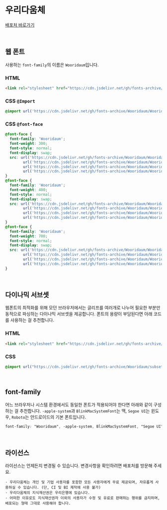 # 우리다움체

[배포처 바로가기](https://www.woorifg.com/kor/company/ci/font/contentsid/581/index.do)

&nbsp;

## 웹 폰트

사용하는 `font-family`의 이름은 `Wooridaum`입니다.

### HTML

```html
<link rel="stylesheet" href="https://cdn.jsdelivr.net/gh/fonts-archive/Wooridaum/Wooridaum.css" type="text/css"/>
```

### CSS `@Import`

```css
@import url('https://cdn.jsdelivr.net/gh/fonts-archive/Wooridaum/Wooridaum.css');
```

### CSS `@font-face`

```css
@font-face {
  font-family: 'Wooridaum';
  font-weight: 300;
  font-style: normal;
  font-display: swap;
  src: url('https://cdn.jsdelivr.net/gh/fonts-archive/Wooridaum/Wooridaum-Light.woff2') format('woff2'),
        url('https://cdn.jsdelivr.net/gh/fonts-archive/Wooridaum/Wooridaum-Light.woff') format('woff'),
        url('https://cdn.jsdelivr.net/gh/fonts-archive/Wooridaum/Wooridaum-Light.otf') format('opentype'),
        url('https://cdn.jsdelivr.net/gh/fonts-archive/Wooridaum/Wooridaum-Light.ttf') format('truetype');
}
@font-face {
  font-family: 'Wooridaum';
  font-weight: 400;
  font-style: normal;
  font-display: swap;
  src: url('https://cdn.jsdelivr.net/gh/fonts-archive/Wooridaum/Wooridaum-Regular.woff2') format('woff2'),
        url('https://cdn.jsdelivr.net/gh/fonts-archive/Wooridaum/Wooridaum-Regular.woff') format('woff'),
        url('https://cdn.jsdelivr.net/gh/fonts-archive/Wooridaum/Wooridaum-Regular.otf') format('opentype'),
        url('https://cdn.jsdelivr.net/gh/fonts-archive/Wooridaum/Wooridaum-Regular.ttf') format('truetype');
}
@font-face {
  font-family: 'Wooridaum';
  font-weight: 700;
  font-style: normal;
  font-display: swap;
  src: url('https://cdn.jsdelivr.net/gh/fonts-archive/Wooridaum/Wooridaum-Bold.woff2') format('woff2'),
        url('https://cdn.jsdelivr.net/gh/fonts-archive/Wooridaum/Wooridaum-Bold.woff') format('woff'),
        url('https://cdn.jsdelivr.net/gh/fonts-archive/Wooridaum/Wooridaum-Bold.otf') format('opentype'),
        url('https://cdn.jsdelivr.net/gh/fonts-archive/Wooridaum/Wooridaum-Bold.ttf') format('truetype');
}
```

&nbsp;

## 다이나믹 서브셋

웹폰트의 최적화를 위해 모던 브라우저에서는 글리프를 여러개로 나누어 필요한 부분만 동적으로 파싱하는 다이나믹 서브셋을 제공합니다. 폰트의 용량이 부담된다면 아래 코드를 사용하는 걸 추천합니다.

### HTML

```html
<link rel="stylesheet" href="https://cdn.jsdelivr.net/gh/fonts-archive/Wooridaum/subsets/Wooridaum-dynamic-subset.css" type="text/css"/>
```

### CSS

```css
@import url("https://cdn.jsdelivr.net/gh/fonts-archive/Wooridaum/subsets/Wooridaum-dynamic-subset.css");
```

&nbsp;

## font-family

어느 브라우저나 시스템 환경에서도 동일한 폰트가 적용되어야 한다면 아래와 같이 구성하는 걸 추천합니다. `-apple-system`과 `BlinkMacSystemFont`는 맥, `Segoe UI`는 윈도우, `Roboto`는 안드로이드의 기본 폰트입니다.

```css
font-family: "Wooridaum", -apple-system, BlinkMacSystemFont, "Segoe UI",Roboto, Oxygen, Ubuntu, Cantarell, "Open Sans", "Helvetica Neue", sans-serif;
```

&nbsp;

## 라이선스

라이선스는 언제든지 변경될 수 있습니다. 변경사항을 확인하려면 배포처를 방문해 주세요.

```
· 우리다움체는 개인 및 기업 사용자를 포함한 모든 사용자에게 무료 제공되며, 자유롭게 사용하실 수 있습니다. (단, CI 및 BI 제작에 사용 불가) 
· 우리다움체의 지식재산권은 우리은행에 있습니다. 
· 어떠한 이유로도 지식재산권자 이외의 사용자가 수정 및 유료로 판매하는 행위를 금지하며, 배포되는 형태 그대로 사용해야 합니다.
```
